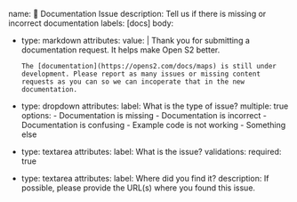 name: 📗 Documentation Issue
description: Tell us if there is missing or incorrect documentation
labels: [docs]
body:
  - type: markdown
    attributes:
      value: |
        Thank you for submitting a documentation request. It helps make Open S2 better.

        The [documentation](https://opens2.com/docs/maps) is still under development. Please report as many issues or missing content requests as you can so we can incoperate that in the new documentation.  
  - type: dropdown
    attributes:
      label: What is the type of issue?
      multiple: true
      options:
        - Documentation is missing
        - Documentation is incorrect
        - Documentation is confusing
        - Example code is not working
        - Something else
  - type: textarea
    attributes:
      label: What is the issue?
    validations:
      required: true
  - type: textarea
    attributes:
      label: Where did you find it?
      description: If possible, please provide the URL(s) where you found this issue.
